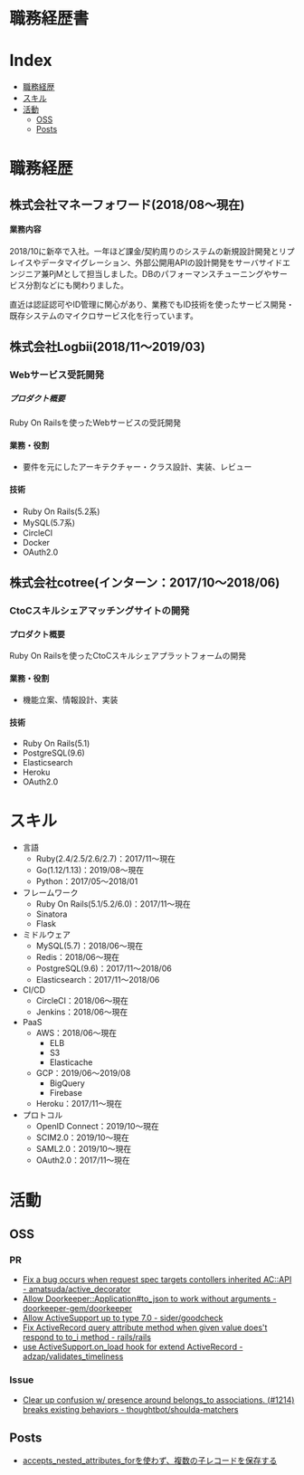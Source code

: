 # 職務経歴書

# Index
- [職務経歴](https://github.com/kamillle/resume#%E8%81%B7%E5%8B%99%E7%B5%8C%E6%AD%B4)
- [スキル](https://github.com/kamillle/resume#%E3%82%B9%E3%82%AD%E3%83%AB)
- [活動](https://github.com/kamillle/resume#%E6%B4%BB%E5%8B%95)
  - [OSS](https://github.com/kamillle/resume#oss)
  - [Posts](https://github.com/kamillle/resume#posts)

# 職務経歴
## 株式会社マネーフォワード(2018/08〜現在)
#### 業務内容
2018/10に新卒で入社。一年ほど課金/契約周りのシステムの新規設計開発とリプレイスやデータマイグレーション、外部公開用APIの設計開発をサーバサイドエンジニア兼PjMとして担当しました。DBのパフォーマンスチューニングやサービス分割などにも関わりました。

直近は認証認可やID管理に関心があり、業務でもID技術を使ったサービス開発・既存システムのマイクロサービス化を行っています。

## 株式会社Logbii(2018/11〜2019/03)
### Webサービス受託開発
##### プロダクト概要
Ruby On Railsを使ったWebサービスの受託開発

#### 業務・役割
- 要件を元にしたアーキテクチャー・クラス設計、実装、レビュー

#### 技術
- Ruby On Rails(5.2系)
- MySQL(5.7系)
- CircleCI
- Docker
- OAuth2.0

## 株式会社cotree(インターン：2017/10〜2018/06)
### CtoCスキルシェアマッチングサイトの開発
#### プロダクト概要
Ruby On Railsを使ったCtoCスキルシェアプラットフォームの開発
#### 業務・役割
- 機能立案、情報設計、実装

#### 技術
- Ruby On Rails(5.1)
- PostgreSQL(9.6)
- Elasticsearch
- Heroku
- OAuth2.0

# スキル
- 言語
  - Ruby(2.4/2.5/2.6/2.7)：2017/11〜現在
  - Go(1.12/1.13)：2019/08〜現在
  - Python：2017/05〜2018/01
- フレームワーク
  - Ruby On Rails(5.1/5.2/6.0)：2017/11〜現在
  - Sinatora
  - Flask
- ミドルウェア
  - MySQL(5.7)：2018/06〜現在
  - Redis：2018/06〜現在
  - PostgreSQL(9.6)：2017/11〜2018/06
  - Elasticsearch：2017/11〜2018/06
- CI/CD
  - CircleCI：2018/06〜現在
  - Jenkins：2018/06〜現在
- PaaS
  - AWS：2018/06〜現在
    - ELB
    - S3
    - Elasticache
  - GCP：2019/06〜2019/08
    - BigQuery
    - Firebase
  - Heroku：2017/11〜現在
- プロトコル
  - OpenID Connect：2019/10〜現在
  - SCIM2.0：2019/10〜現在
  - SAML2.0：2019/10〜現在
  - OAuth2.0：2017/11〜現在

# 活動
## OSS
### PR
- [Fix a bug occurs when request spec targets contollers inherited AC::API - amatsuda/active_decorator](https://github.com/amatsuda/active_decorator/pull/106)
- [Allow Doorkeeper::Application#to_json to work without arguments - doorkeeper-gem/doorkeeper](https://github.com/doorkeeper-gem/doorkeeper/pull/1309)
- [Allow ActiveSupport up to type 7.0 - sider/goodcheck](https://github.com/sider/goodcheck/pull/68)
- [Fix ActiveRecord query attribute method when given value does't respond to to_i method - rails/rails](https://github.com/rails/rails/pull/35320)
- [use ActiveSupport.on_load hook for extend ActiveRecord - adzap/validates_timeliness](https://github.com/adzap/validates_timeliness/pull/183)

### Issue
- [Clear up confusion w/ presence around belongs_to associations. (#1214) breaks existing behaviors - thoughtbot/shoulda-matchers](https://github.com/thoughtbot/shoulda-matchers/issues/1218)

## Posts
- [accepts_nested_attributes_forを使わず、複数の子レコードを保存する](https://moneyforward.com/engineers_blog/2018/12/15/formobject/)
